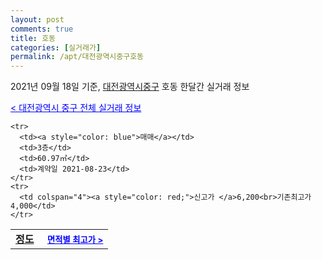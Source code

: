 ```yaml
---
layout: post
comments: true
title: 호동
categories: [실거래가]
permalink: /apt/대전광역시중구호동
---
```


2021년 09월 18일 기준, <a href="/apt/대전광역시중구">대전광역시중구</a> 호동 한달간 실거래 정보

<a style="color: blue;" href="/apt/대전광역시중구">< 대전광역시 중구 전체 실거래 정보</a>
<!---- start ---->
<table>
  <tr>
    <td colspan="4" style="font-weight: bold;"><a href="/apt/대전광역시중구호동정도">정도</a> &nbsp;&nbsp;&nbsp; <a style="color: blue; font-size: smaller;" href="/apt/대전광역시중구호동정도">면적별 최고가 ></a></td>
  </tr>
    
    <tr>
      <td><a style="color: blue">매매</a></td>
      <td>3층</td>
      <td>60.97㎡</td>
      <td>계약일 2021-08-23</td>
    </tr>
    <tr>
      <td colspan="4"><a style="color: red;">신고가 </a>6,200<br>기존최고가 4,000</td>
    </tr>
      
</table>
<!---- end ---->
    